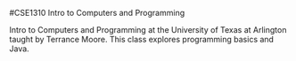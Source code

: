 #CSE1310 Intro to Computers and Programming

Intro to Computers and Programming at the University of Texas at Arlington taught by Terrance Moore. This class explores programming basics and Java.
